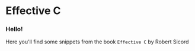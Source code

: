 # Effective C

### Hello!

Here you'll find some snippets from the book `Effective C` by Robert Sicord
